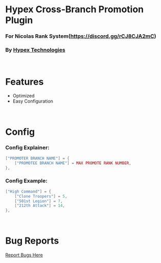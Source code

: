 # Hypex Cross-Branch Promotion Plugin
### For Nicolas Rank System(https://discord.gg/rCJ8CJA2mC)
### By [Hypex Technologies](https://hypextech.com)
<br>

# Features
- Optimized
- Easy Configuration

<br>

# Config
### Config Explainer:
```lua
["PROMOTER BRANCH NAME"] = {
    ["PROMOTEE BRANCH NAME"] = MAX PROMOTE RANK NUMBER,
},
```

### Config Example:

```lua
["High Command"] = {
    ["Clone Troopers"] = 5,
    ["501st Legion"] = 7,
    ["212th Attack"] = 14,
},
```
<br>

# Bug Reports
[Report Bugs Here](https://github.com/Hypex-Technologies/hypex_plugin_rdvranks/issues)